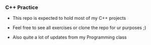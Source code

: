 ### C++ Practice

* This repo is expected to hold most of my C++ projects

* Feel free to see all exercises or clone the repo for ur purposes ;)

* Also quite a lot of updates from my Programming class
